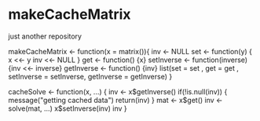 # makeCacheMatrix
just another repository

makeCacheMatrix <- function(x = matrix()){
  inv <- NULL
  set <- function(y) {
    x <<- y
    inv <<- NULL
  }
  get <- function() {x}
  setInverse <- function(inverse) {inv <<- inverse}
  getInverse <- function() {inv}
  list(set = set , get = get , setInverse = setInverse, getInverse = getInverse)
  }

cacheSolve <- function(x, ...) {
  inv <- x$getInverse()
  if(!is.null(inv)) {
    message("getting cached data")
    return(inv)
  }
  mat <- x$get()
  inv <- solve(mat, ...)
  x$setInverse(inv)
  inv
}
